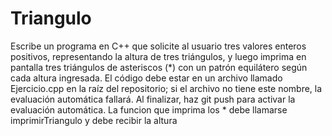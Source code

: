 # Triangulo

Escribe un programa en C++ que solicite al usuario tres valores enteros positivos, representando la altura de tres triángulos, y luego imprima en pantalla tres triángulos de asteriscos (*) con un patrón equilátero según cada altura ingresada. El código debe estar en un archivo llamado Ejercicio.cpp en la raíz del repositorio; si el archivo no tiene este nombre, la evaluación automática fallará. Al finalizar, haz git push para activar la evaluación automática. La funcion que imprima los * debe llamarse imprimirTriangulo y debe recibir la altura
